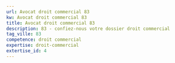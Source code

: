 ```yaml
---
url: Avocat droit commercial 83
kw: Avocat droit commercial 83
title: Avocat droit commercial 83
description: 83 - confiez-nous votre dossier droit commercial
tag_ville: 83
competence: droit commercial
expertise: droit-commercial
extertise_id: 4
---
```

